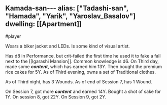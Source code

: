 Kamada-san---
alias: ["Tadashi-san", "Hamada", "Yarik", "Yaroslav_Basalov"]
dwelling: [[Apartment]]
---
#player 

Wears a biker jacket and LEDs.
Is some kind of visual artist. 

Has d8 in Performance, but crit-failed the first time he used it to fake a fall next to the [[Igarashi Mansion]].
Common knowledge is d6.
On Third day, made some ___content___, which has earned him 13Y. Then bought the premium rice cakes for 5Y.
As of Third evening, owns a set of Traditional clothes.

As of Third night, has 3 Wounds.
As of end of Session 7, has 1 Wound. 

On Session 7, got more ***content*** and earned 14Y.
Bought a shot of sake for 1Y.
On session 8, got 22Y.
On Session 9, got 2Y.